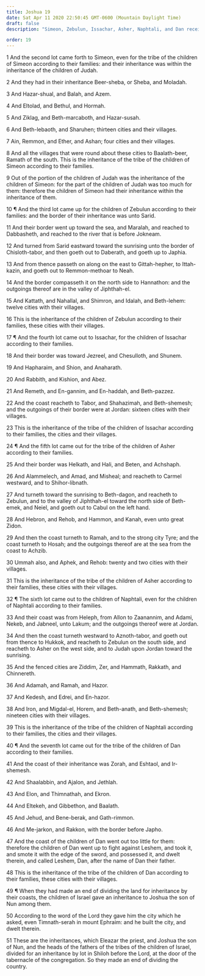 ```yaml
---
title: Joshua 19
date: Sat Apr 11 2020 22:50:45 GMT-0600 (Mountain Daylight Time)
draft: false
description: "Simeon, Zebulun, Issachar, Asher, Naphtali, and Dan receive their inheritances by lot."

order: 19
---
```

    
1 And the second lot came forth to Simeon, even for the tribe of the children of Simeon according to their families: and their inheritance was within the inheritance of the children of Judah.

2 And they had in their inheritance Beer-sheba, or Sheba, and Moladah.

3 And Hazar-shual, and Balah, and Azem.

4 And Eltolad, and Bethul, and Hormah.

5 And Ziklag, and Beth-marcaboth, and Hazar-susah.

6 And Beth-lebaoth, and Sharuhen; thirteen cities and their villages.

7 Ain, Remmon, and Ether, and Ashan; four cities and their villages.

8 And all the villages that were round about these cities to Baalath-beer, Ramath of the south. This is the inheritance of the tribe of the children of Simeon according to their families.

9 Out of the portion of the children of Judah was the inheritance of the children of Simeon: for the part of the children of Judah was too much for them: therefore the children of Simeon had their inheritance within the inheritance of them.

10 ¶ And the third lot came up for the children of Zebulun according to their families: and the border of their inheritance was unto Sarid.

11 And their border went up toward the sea, and Maralah, and reached to Dabbasheth, and reached to the river that is before Jokneam.

12 And turned from Sarid eastward toward the sunrising unto the border of Chisloth-tabor, and then goeth out to Daberath, and goeth up to Japhia.

13 And from thence passeth on along on the east to Gittah-hepher, to Ittah-kazin, and goeth out to Remmon-methoar to Neah.

14 And the border compasseth it on the north side to Hannathon: and the outgoings thereof are in the valley of Jiphthah-el.

15 And Kattath, and Nahallal, and Shimron, and Idalah, and Beth-lehem: twelve cities with their villages.

16 This is the inheritance of the children of Zebulun according to their families, these cities with their villages.

17 ¶ And the fourth lot came out to Issachar, for the children of Issachar according to their families.

18 And their border was toward Jezreel, and Chesulloth, and Shunem.

19 And Hapharaim, and Shion, and Anaharath.

20 And Rabbith, and Kishion, and Abez.

21 And Remeth, and En-gannim, and En-haddah, and Beth-pazzez.

22 And the coast reacheth to Tabor, and Shahazimah, and Beth-shemesh; and the outgoings of their border were at Jordan: sixteen cities with their villages.

23 This is the inheritance of the tribe of the children of Issachar according to their families, the cities and their villages.

24 ¶ And the fifth lot came out for the tribe of the children of Asher according to their families.

25 And their border was Helkath, and Hali, and Beten, and Achshaph.

26 And Alammelech, and Amad, and Misheal; and reacheth to Carmel westward, and to Shihor-libnath.

27 And turneth toward the sunrising to Beth-dagon, and reacheth to Zebulun, and to the valley of Jiphthah-el toward the north side of Beth-emek, and Neiel, and goeth out to Cabul on the left hand.

28 And Hebron, and Rehob, and Hammon, and Kanah, even unto great Zidon.

29 And then the coast turneth to Ramah, and to the strong city Tyre; and the coast turneth to Hosah; and the outgoings thereof are at the sea from the coast to Achzib.

30 Ummah also, and Aphek, and Rehob: twenty and two cities with their villages.

31 This is the inheritance of the tribe of the children of Asher according to their families, these cities with their villages.

32 ¶ The sixth lot came out to the children of Naphtali, even for the children of Naphtali according to their families.

33 And their coast was from Heleph, from Allon to Zaanannim, and Adami, Nekeb, and Jabneel, unto Lakum; and the outgoings thereof were at Jordan.

34 And then the coast turneth westward to Aznoth-tabor, and goeth out from thence to Hukkok, and reacheth to Zebulun on the south side, and reacheth to Asher on the west side, and to Judah upon Jordan toward the sunrising.

35 And the fenced cities are Ziddim, Zer, and Hammath, Rakkath, and Chinnereth.

36 And Adamah, and Ramah, and Hazor.

37 And Kedesh, and Edrei, and En-hazor.

38 And Iron, and Migdal-el, Horem, and Beth-anath, and Beth-shemesh; nineteen cities with their villages.

39 This is the inheritance of the tribe of the children of Naphtali according to their families, the cities and their villages.

40 ¶ And the seventh lot came out for the tribe of the children of Dan according to their families.

41 And the coast of their inheritance was Zorah, and Eshtaol, and Ir-shemesh.

42 And Shaalabbin, and Ajalon, and Jethlah.

43 And Elon, and Thimnathah, and Ekron.

44 And Eltekeh, and Gibbethon, and Baalath.

45 And Jehud, and Bene-berak, and Gath-rimmon.

46 And Me-jarkon, and Rakkon, with the border before Japho.

47 And the coast of the children of Dan went out too little for them: therefore the children of Dan went up to fight against Leshem, and took it, and smote it with the edge of the sword, and possessed it, and dwelt therein, and called Leshem, Dan, after the name of Dan their father.

48 This is the inheritance of the tribe of the children of Dan according to their families, these cities with their villages.

49 ¶ When they had made an end of dividing the land for inheritance by their coasts, the children of Israel gave an inheritance to Joshua the son of Nun among them.

50 According to the word of the Lord they gave him the city which he asked, even Timnath-serah in mount Ephraim: and he built the city, and dwelt therein.

51 These are the inheritances, which Eleazar the priest, and Joshua the son of Nun, and the heads of the fathers of the tribes of the children of Israel, divided for an inheritance by lot in Shiloh before the Lord, at the door of the tabernacle of the congregation. So they made an end of dividing the country.
